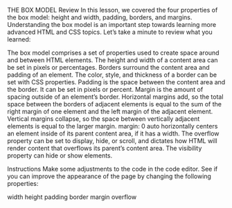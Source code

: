 THE BOX MODEL
Review
In this lesson, we covered the four properties of the box model: height and width, padding, borders, and margins. Understanding the box model is an important step towards learning more advanced HTML and CSS topics. Let’s take a minute to review what you learned:

The box model comprises a set of properties used to create space around and between HTML elements.
The height and width of a content area can be set in pixels or percentages.
Borders surround the content area and padding of an element. The color, style, and thickness of a border can be set with CSS properties.
Padding is the space between the content area and the border. It can be set in pixels or percent.
Margin is the amount of spacing outside of an element’s border.
Horizontal margins add, so the total space between the borders of adjacent elements is equal to the sum of the right margin of one element and the left margin of the adjacent element.
Vertical margins collapse, so the space between vertically adjacent elements is equal to the larger margin.
margin: 0 auto horizontally centers an element inside of its parent content area, if it has a width.
The overflow property can be set to display, hide, or scroll, and dictates how HTML will render content that overflows its parent’s content area.
The visibility property can hide or show elements.

Instructions
Make some adjustments to the code in the code editor. See if you can improve the appearance of the page by changing the following properties:

width
height
padding
border
margin
overflow